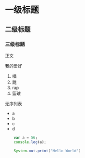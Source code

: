 # 一级标题
## 二级标题
### 三级标题

正文

我的爱好
1. 唱
2. 跳
3. rap
4. 篮球
   
无序列表
* a
* b
* c
* d

```javascript
    var a = 56;
    console.log(a);
```
```java
    System.out.print("Hello World")
```
